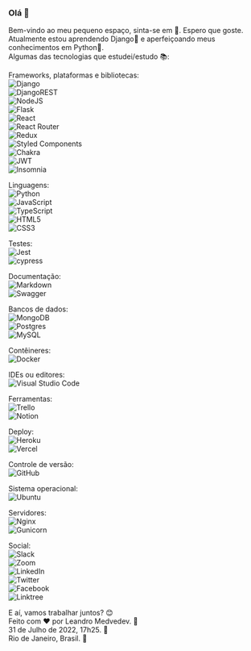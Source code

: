 ### Olá 👋

<!--
**LeandroMedvedev/LeandroMedvedev** is a ✨ _special_ ✨ repository because its `README.md` (this file) appears on your GitHub profile.

Here are some ideas to get you started:

- 🔭 I’m currently working on ...
- 🌱 I’m currently learning ...
- 👯 I’m looking to collaborate on ...
- 🤔 I’m looking for help with ...
- 💬 Ask me about ...
- 📫 How to reach me: ...
- 😄 Pronouns: ...
- ⚡ Fun fact: ...
-->

Bem-vindo ao meu pequeno espaço, sinta-se em :house_with_garden:. Espero que goste.  
Atualmente estou aprendendo Django:saxophone: e aperfeiçoando meus conhecimentos em Python:snake:.  
Algumas das tecnologias que estudei/estudo :books::  

Frameworks, plataformas e bibliotecas:  
![Django](https://img.shields.io/badge/django-%23092E20.svg?style=for-the-badge&logo=django&logoColor=white)  
![DjangoREST](https://img.shields.io/badge/DJANGO-REST-ff1709?style=for-the-badge&logo=django&logoColor=white&color=ff1709&labelColor=gray)  
![NodeJS](https://img.shields.io/badge/node.js-6DA55F?style=for-the-badge&logo=node.js&logoColor=white)  
![Flask](https://img.shields.io/badge/flask-%23000.svg?style=for-the-badge&logo=flask&logoColor=white)  
![React](https://img.shields.io/badge/react-%2320232a.svg?style=for-the-badge&logo=react&logoColor=%2361DAFB)  
![React Router](https://img.shields.io/badge/React_Router-CA4245?style=for-the-badge&logo=react-router&logoColor=white)  
![Redux](https://img.shields.io/badge/redux-%23593d88.svg?style=for-the-badge&logo=redux&logoColor=white)  
![Styled Components](https://img.shields.io/badge/styled--components-DB7093?style=for-the-badge&logo=styled-components&logoColor=white)  
![Chakra](https://img.shields.io/badge/chakra-%234ED1C5.svg?style=for-the-badge&logo=chakraui&logoColor=white)  
![JWT](https://img.shields.io/badge/JWT-black?style=for-the-badge&logo=JSON%20web%20tokens)  
![Insomnia](https://img.shields.io/badge/Insomnia-black?style=for-the-badge&logo=insomnia&logoColor=5849BE)  

Linguagens:  
![Python](https://img.shields.io/badge/python-3670A0?style=for-the-badge&logo=python&logoColor=ffdd54)  
![JavaScript](https://img.shields.io/badge/javascript-%23323330.svg?style=for-the-badge&logo=javascript&logoColor=%23F7DF1E)  
![TypeScript](https://img.shields.io/badge/typescript-%23007ACC.svg?style=for-the-badge&logo=typescript&logoColor=white)  
![HTML5](https://img.shields.io/badge/html5-%23E34F26.svg?style=for-the-badge&logo=html5&logoColor=white)  
![CSS3](https://img.shields.io/badge/css3-%231572B6.svg?style=for-the-badge&logo=css3&logoColor=white)  

Testes:  
![Jest](https://img.shields.io/badge/-jest-%23C21325?style=for-the-badge&logo=jest&logoColor=white)  
![cypress](https://img.shields.io/badge/-cypress-%23E5E5E5?style=for-the-badge&logo=cypress&logoColor=058a5e)  

Documentação:  
![Markdown](https://img.shields.io/badge/markdown-%23000000.svg?style=for-the-badge&logo=markdown&logoColor=white)   
![Swagger](https://img.shields.io/badge/-Swagger-%23Clojure?style=for-the-badge&logo=swagger&logoColor=white)  

Bancos de dados:  
![MongoDB](https://img.shields.io/badge/MongoDB-%234ea94b.svg?style=for-the-badge&logo=mongodb&logoColor=white)  
![Postgres](https://img.shields.io/badge/postgres-%23316192.svg?style=for-the-badge&logo=postgresql&logoColor=white)  
![MySQL](https://img.shields.io/badge/mysql-%2300f.svg?style=for-the-badge&logo=mysql&logoColor=white)  

Contêineres:  
![Docker](https://img.shields.io/badge/docker-%230db7ed.svg?style=for-the-badge&logo=docker&logoColor=white)  

IDEs ou editores:  
![Visual Studio Code](https://img.shields.io/badge/Visual%20Studio%20Code-0078d7.svg?style=for-the-badge&logo=visual-studio-code&logoColor=white)  

Ferramentas:  
![Trello](https://img.shields.io/badge/Trello-%23026AA7.svg?style=for-the-badge&logo=Trello&logoColor=white)  
![Notion](https://img.shields.io/badge/Notion-%23000000.svg?style=for-the-badge&logo=notion&logoColor=white)  

Deploy:  
![Heroku](https://img.shields.io/badge/heroku-%23430098.svg?style=for-the-badge&logo=heroku&logoColor=white)  
![Vercel](https://img.shields.io/badge/vercel-%23000000.svg?style=for-the-badge&logo=vercel&logoColor=white)  

Controle de versão:  
![GitHub](https://img.shields.io/badge/github-%23121011.svg?style=for-the-badge&logo=github&logoColor=white)  

Sistema operacional:  
![Ubuntu](https://img.shields.io/badge/Ubuntu-E95420?style=for-the-badge&logo=ubuntu&logoColor=white)  

Servidores:  
![Nginx](https://img.shields.io/badge/nginx-%23009639.svg?style=for-the-badge&logo=nginx&logoColor=white)  
![Gunicorn](https://img.shields.io/badge/gunicorn-%298729.svg?style=for-the-badge&logo=gunicorn&logoColor=white)  

Social:  
![Slack](https://img.shields.io/badge/Slack-4A154B?style=for-the-badge&logo=slack&logoColor=white)  
![Zoom](https://img.shields.io/badge/Zoom-2D8CFF?style=for-the-badge&logo=zoom&logoColor=white)  
![LinkedIn](https://img.shields.io/badge/linkedin-%230077B5.svg?style=for-the-badge&logo=linkedin&logoColor=white)  
![Twitter](https://img.shields.io/badge/Twitter-%231DA1F2.svg?style=for-the-badge&logo=Twitter&logoColor=white)  
![Facebook](https://img.shields.io/badge/Facebook-%231877F2.svg?style=for-the-badge&logo=Facebook&logoColor=white)  
![Linktree](https://img.shields.io/badge/linktree-1de9b6?style=for-the-badge&logo=linktree&logoColor=white)  

E aí, vamos trabalhar juntos? :blush:  
Feito com :heart: por Leandro Medvedev. 🙋  
31 de Julho de 2022, 17h25. :calendar:  
Rio de Janeiro, Brasil. :city_sunrise:  
